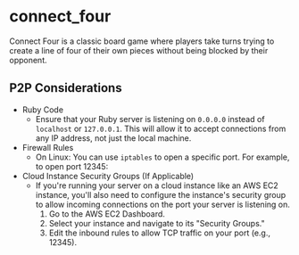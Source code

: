 # connect_four
Connect Four is a classic board game where players take turns trying to create a line of four of their own pieces without being blocked by their opponent.

## P2P Considerations
- Ruby Code
    - Ensure that your Ruby server is listening on `0.0.0.0` instead of `localhost` or `127.0.0.1`. This will allow it to accept connections from any IP address, not just the local machine.
- Firewall Rules
    - On Linux: You can use `iptables` to open a specific port. For example, to open port 12345:
- Cloud Instance Security Groups (If Applicable)
    - If you're running your server on a cloud instance like an AWS EC2 instance, you'll also need to configure the instance's security group to allow incoming connections on the port your server is listening on.
        1. Go to the AWS EC2 Dashboard.
        1. Select your instance and navigate to its "Security Groups."
        1. Edit the inbound rules to allow TCP traffic on your port (e.g., 12345).
